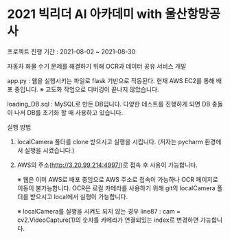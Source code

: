 # 2021 빅리더 AI 아카데미 with 울산항망공사

프로젝트 진행 기간 : 2021-08-02 ~ 2021-08-30

자동차 화물 수기 문제를 해결하기 위해 OCR과 데이터 공유 서비스 개발

app.py : 웹을 실행시키는 파일로 flask 기반으로 작동된다. 현재 AWS EC2를 통해 배포 중입니다.
※ 고도화 작업으로 디버깅이 끝나지 않았습니다.

loading_DB.sql : MySQL로 만든 DB입니다. 다양한 테스트를 진행하게 되면 DB 충돌이 나서 DB를 초기화 할 때 사용하고 있습니다.

실행 방법
1) localCamera 폴더를 clone 받으시고 실행을 시킵니다. (저자는 pycharm 환경에서 실행을 시켰습니다.)
2) AWS의 주소(http://3.20.99.214:4997/)로 접속 후 사용이 가능합니다.

    ※ 웹은 이미 AWS로 배포 중임으로 AWS 주소로 접속이 가능하나 OCR 페이지로 이동이 불가능합니다.
    OCR은 로컬 카메라를 사용하기 위해 git의 localCamera 폴더를 받으시고 local에서 실행이 가능합니다.
    
    ※ localCamera를 실행을 시켜도 되지 않는 경우 line87 : cam = cv2.VideoCapture(1)의 숫자를 카메라가 연결되있는 index로 변경하면 가능합니다.
   
